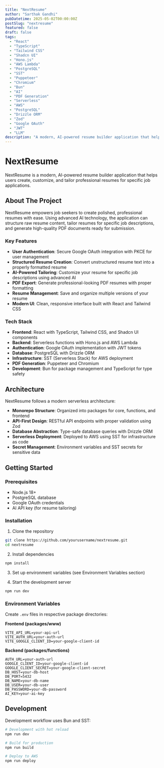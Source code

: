 ```yaml
---
title: "NextResume"
author: "Sarthak Gandhi"
pubDatetime: 2025-05-02T00:00:00Z
postSlug: "nextresume"
featured: false
draft: false
tags:
  - "React"
  - "TypeScript"
  - "Tailwind CSS"
  - "Shadcn UI"
  - "Hono.js"
  - "AWS Lambda"
  - "PostgreSQL"
  - "SST"
  - "Puppeteer"
  - "Chromium"
  - "Bun"
  - "AI"
  - "PDF Generation"
  - "Serverless"
  - "AWS"
  - "PostgreSQL"
  - "Drizzle ORM"
  - "Zod"
  - "Google OAuth"
  - "JWT"
  - "LLM"
description: "A modern, AI-powered resume builder application that helps users create, customize, and tailor professional resumes for specific job applications."
---
```


# NextResume

NextResume is a modern, AI-powered resume builder application that helps users create, customize, and tailor professional resumes for specific job applications.

## About The Project

NextResume empowers job seekers to create polished, professional resumes with ease. Using advanced AI technology, the application can structure raw resume content, tailor resumes for specific job descriptions, and generate high-quality PDF documents ready for submission.

### Key Features

- **User Authentication**: Secure Google OAuth integration with PKCE for user management
- **Structured Resume Creation**: Convert unstructured resume text into a properly formatted resume
- **AI-Powered Tailoring**: Customize your resume for specific job descriptions using advanced AI
- **PDF Export**: Generate professional-looking PDF resumes with proper formatting
- **Resume Management**: Save and organize multiple versions of your resume
- **Modern UI**: Clean, responsive interface built with React and Tailwind CSS

### Tech Stack

- **Frontend**: React with TypeScript, Tailwind CSS, and Shadcn UI components
- **Backend**: Serverless functions with Hono.js and AWS Lambda
- **Authentication**: Google OAuth implementation with JWT tokens
- **Database**: PostgreSQL with Drizzle ORM
- **Infrastructure**: SST (Serverless Stack) for AWS deployment
- **PDF Generation**: Puppeteer and Chromium
- **Development**: Bun for package management and TypeScript for type safety

## Architecture

NextResume follows a modern serverless architecture:

- **Monorepo Structure**: Organized into packages for core, functions, and frontend
- **API-First Design**: RESTful API endpoints with proper validation using Zod
- **Database Abstraction**: Type-safe database queries with Drizzle ORM
- **Serverless Deployment**: Deployed to AWS using SST for infrastructure as code
- **Secret Management**: Environment variables and SST secrets for sensitive data

## Getting Started

### Prerequisites

- Node.js 18+
- PostgreSQL database
- Google OAuth credentials
- AI API key (for resume tailoring)

### Installation

1. Clone the repository

```bash
git clone https://github.com/yourusername/nextresume.git
cd nextresume
```

2. Install dependencies

```bash
npm install
```

3. Set up environment variables (see Environment Variables section)

4. Start the development server

```bash
npm run dev
```

### Environment Variables

Create `.env` files in respective package directories:

**Frontend (packages/www)**

```
VITE_API_URL=your-api-url
VITE_AUTH_URL=your-auth-url
VITE_GOOGLE_CLIENT_ID=your-google-client-id
```

**Backend (packages/functions)**

```
AUTH_URL=your-auth-url
GOOGLE_CLIENT_ID=your-google-client-id
GOOGLE_CLIENT_SECRET=your-google-client-secret
DB_HOST=your-db-host
DB_PORT=5432
DB_NAME=your-db-name
DB_USER=your-db-user
DB_PASSWORD=your-db-password
AI_KEY=your-ai-key
```

## Development

Development workflow uses Bun and SST:

```bash
# Development with hot reload
npm run dev

# Build for production
npm run build

# Deploy to AWS
npm run deploy
```
